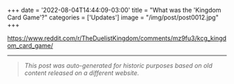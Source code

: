 +++
date = '2022-08-04T14:44:09-03:00'
title = "What was the 'Kingdom Card Game'?"
categories = ['Updates']
image = "/img/post/post0012.jpg"
+++

https://www.reddit.com/r/TheDuelistKingdom/comments/mz9fu3/kcg_kingdom_card_game/

---

> _This post was auto-generated for historic purposes based on old content released on a different website._


